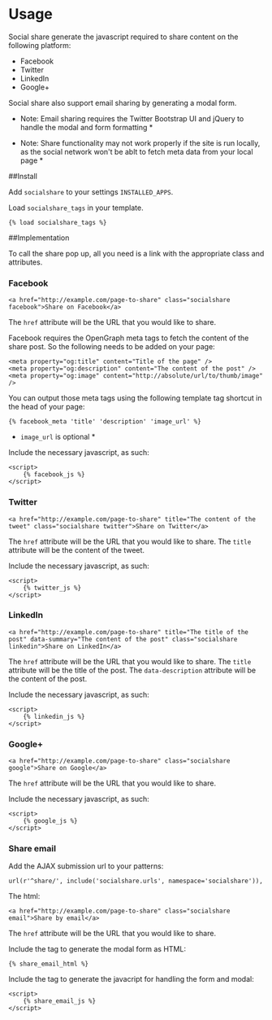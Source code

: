 Usage
=====

Social share generate the javascript required to share content on the following platform:

- Facebook
- Twitter
- LinkedIn
- Google+

Social share also support email sharing by generating a modal form.

* Note: Email sharing requires the Twitter Bootstrap UI and jQuery to handle the modal and form formatting *

* Note: Share functionality may not work properly if the site is run locally, as the social network won't be ablt to fetch meta data from your local page *


##Install

Add `socialshare` to your settings `INSTALLED_APPS`.

Load `socialshare_tags` in your template.
	
	{% load socialshare_tags %}


##Implementation

To call the share pop up, all you need is a link with the appropriate class and attributes.


### Facebook

	<a href="http://example.com/page-to-share" class="socialshare facebook">Share on Facebook</a>
	
The `href` attribute will be the URL that you would like to share.

Facebook requires the OpenGraph meta tags to fetch the content of the share post. So the following needs to be added on your page:

	<meta property="og:title" content="Title of the page" />
	<meta property="og:description" content="The content of the post" />
	<meta property="og:image" content="http://absolute/url/to/thumb/image" />
	
You can output those meta tags using the following template tag shortcut in the head of your page:

	{% facebook_meta 'title' 'description' 'image_url' %}
	
* `image_url` is optional *

Include the necessary javascript, as such:

	<script>
		{% facebook_js %}
	</script>
	

### Twitter

	<a href="http://example.com/page-to-share" title="The content of the tweet" class="socialshare twitter">Share on Twitter</a>
	
The `href` attribute will be the URL that you would like to share.
The `title` attribute will be the content of the tweet.

Include the necessary javascript, as such:

	<script>
		{% twitter_js %}
	</script>

### LinkedIn

	<a href="http://example.com/page-to-share" title="The title of the post" data-summary="The content of the post" class="socialshare linkedin">Share on LinkedIn</a>
	
The `href` attribute will be the URL that you would like to share.
The `title` attribute will be the title of the post.
The `data-description` attribute will be the content of the post.

Include the necessary javascript, as such:

	<script>
		{% linkedin_js %}
	</script>

### Google+

	<a href="http://example.com/page-to-share" class="socialshare google">Share on Google</a>
	
The `href` attribute will be the URL that you would like to share.

Include the necessary javascript, as such:

	<script>
		{% google_js %}
	</script>

### Share email

Add the AJAX submission url to your patterns:

	url(r'^share/', include('socialshare.urls', namespace='socialshare')),

The html:

	<a href="http://example.com/page-to-share" class="socialshare email">Share by email</a>
	
The `href` attribute will be the URL that you would like to share.

Include the tag to generate the modal form as HTML:

	{% share_email_html %}
	
Include the tag to generate the javacript for handling the form and modal:
	
	<script>
		{% share_email_js %}
	</script>
